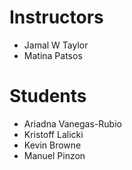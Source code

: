 # Instructors

- Jamal W Taylor
- Matina Patsos

# Students

- Ariadna Vanegas-Rubio
- Kristoff Lalicki
- Kevin Browne
- Manuel Pinzon